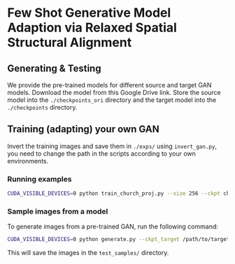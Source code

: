 
# Few Shot Generative Model Adaption via Relaxed Spatial Structural Alignment

## Generating & Testing
We provide the pre-trained models for different source and target GAN models. Download the model from this Google Drive link. Store the source model into the `./checkpoints_ori` directory and the target model into the `./checkpoints` directory.




## Training (adapting) your own GAN
Invert the training images and save them in `./exps/` using `invert_gan.py`, you need to change the path in the scripts according to your own environments.
### Running examples
```bash
CUDA_VISIBLE_DEVICES=0 python train_church_proj.py --size 256 --ckpt checkpoints_ori/church.pt --data_path processed_data/vangogh_houses10/ --exp church_to_van_gogh_10_scc_proj_dcc --iter 2502 --n_train 10 --task 10 --exp_name van_gogh --proj Yes --self_sim_loss_new Yes --sp_inter_sim Yes
```

### Sample images from a model

To generate images from a pre-trained GAN, run the following command:

```bash
CUDA_VISIBLE_DEVICES=0 python generate.py --ckpt_target /path/to/target_model/ --ckpt_source /path/to/source_model/ --exp_name van_gogh --source church --task 10
```

This will save the images in the `test_samples/` directory.

